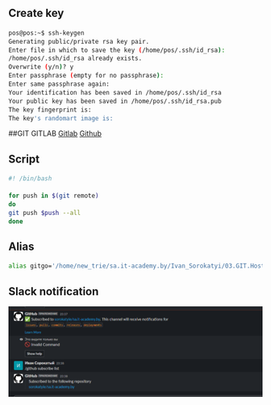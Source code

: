 ## Create key
```bash
pos@pos:~$ ssh-keygen
Generating public/private rsa key pair.
Enter file in which to save the key (/home/pos/.ssh/id_rsa):
/home/pos/.ssh/id_rsa already exists.
Overwrite (y/n)? y
Enter passphrase (empty for no passphrase):
Enter same passphrase again:
Your identification has been saved in /home/pos/.ssh/id_rsa
Your public key has been saved in /home/pos/.ssh/id_rsa.pub
The key fingerprint is:
The key's randomart image is:
```
##GIT GITLAB
[Gitlab](https://gitlab.com/ivan_sorokaty/repo)
[Github](https://github.com/sorokatyie/repo)

## Script
```bash
#! /bin/bash

for push in $(git remote)
do
git push $push --all
done
```
## Alias
```bash
alias gitgo='/home/new_trie/sa.it-academy.by/Ivan_Sorokatyi/03.GIT.Hosting/git.sh'
```

## Slack notification
![Slack](slack.png)

